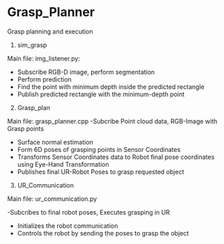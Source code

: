 # Grasp_Planner

Grasp planning and execution 

1. sim_grasp

Main file: img_listener.py: 
- Subscribe RGB-D image, perform segmentation
- Perform prediction
- Find the point with minimum depth inside the predicted rectangle 
- Publish predicted rectangle with the minimum-depth point

2. Grasp_plan

Main file: grasp_planner.cpp
 -Subcribe Point cloud data, RGB-Image with Grasp points
 - Surface normal estimation
 - Form 6D poses of grasping points in Sensor Coordinates
 - Transforms Sensor Coordinates data to Robot final pose coordinates using Eye-Hand Transformation
 - Publishes final UR-Robot Poses to grasp requested object
 
3. UR_Communication

Main file: ur_communication.py
 
 -Subcribes to final robot poses, Executes grasping in UR
 - Initializes the robot communication
 - Controls the robot by sending the poses to grasp the object
  
  
  
  
 
